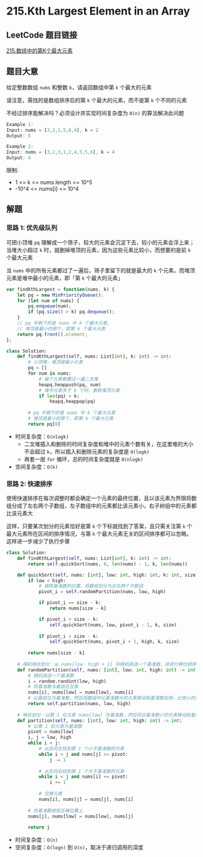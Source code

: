 # 215.Kth Largest Element in an Array

## LeetCode 题目链接

[215.数组中的第K个最大元素](https://leetcode.cn/problems/kth-largest-element-in-an-array/)

## 题目大意

给定整数数组 `nums` 和整数 `k`，请返回数组中第 `k` 个最大的元素

请注意，需找的是数组排序后的第 `k` 个最大的元素，而不是第 `k` 个不同的元素

不经过排序能解决吗？必须设计并实现时间复杂度为 `O(n)` 的算法解决此问题

```js
Example 1:
Input: nums = [3,2,1,5,6,4], k = 2
Output: 5

Example 2:
Input: nums = [3,2,3,1,2,4,5,5,6], k = 4
Output: 4
```

限制:
- 1 <= k <= nums.length <= 10^5
- -10^4 <= nums[i] <= 10^4

## 解题

### 思路 1: 优先级队列

可把小顶堆 `pq` 理解成一个筛子，较大的元素会沉淀下去，较小的元素会浮上来；当堆大小超过 `k` 时，就删掉堆顶的元素，因为这些元素比较小，而想要的是前 `k` 个最大元素

当 `nums` 中的所有元素都过了一遍后，筛子里留下的就是最大的 `k` 个元素，而堆顶元素是堆中最小的元素，即「第 `k` 个最大的元素」

```js
var findKthLargest = function(nums, k) {
    let pq = new MinPriorityQueue();
    for (let num of nums) {
        pq.enqueue(num);
        if (pq.size() > k) pq.dequeue();
    }
    // pq 中剩下的是 nums 中 k 个最大元素，
    // 堆顶是最小的那个，即第 k 个最大元素
    return pq.front().element;
};
```
```python
class Solution:
    def findKthLargest(self, nums: List[int], k: int) -> int:
        # 小顶堆，堆顶是最小元素
        pq = []
        for num in nums:
            # 每个元素都要过一遍二叉堆
            heapq.heappush(pq, num)
            # 堆中元素多于 k 个时，删除堆顶元素
            if len(pq) > k:
                heapq.heappop(pq)
        
        # pq 中剩下的是 nums 中 k 个最大元素
        # 堆顶是最小的那个，即第 k 个最大元素
        return pq[0]
```

- 时间复杂度：`O(nlogk)`
  - 二叉堆插入和删除的时间复杂度和堆中的元素个数有关，在这里堆的大小不会超过 `k`，所以插入和删除元素的复杂度是 `O(logk)`
  - 再套一层 `for` 循环，总的时间复杂度就是 `O(nlogk)`
- 空间复杂度：`O(k)`

### 思路 2: 快速排序

使用快速排序在每次调整时都会确定一个元素的最终位置，且以该元素为界限将数组分成了左右两个子数组，左子数组中的元素都比该元素小，右子树组中的元素都比该元素大

这样，只要某次划分的元素恰好是第 `k` 个下标就找到了答案，且只需关注第 `k` 个最大元素所在区间的排序情况，与第 `k` 个最大元素无关的区间排序都可以忽略。这样进一步减少了执行步骤

```python
class Solution:
    def findKthLargest(self, nums: List[int], k: int) -> int:
        return self.quickSort(nums, 0, len(nums) - 1, k, len(nums))

    def quickSort(self, nums: [int], low: int, high: int, k: int, size: int) -> [int]:
        if low < high:
            # 按照基准数的位置，将数组划分为左右两个子数组
            pivot_i = self.randomPartition(nums, low, high)

            if pivot_i == size - k:
                return nums[size - k]

            if pivot_i > size - k:
                self.quickSort(nums, low, pivot_i - 1, k, size)
            
            if pivot_i < size - k:
                self.quickSort(nums, pivot_i + 1, high, k, size)
        
        return nums[size - k]
    
    # 随机哨兵划分：从 nums[low: high + 1] 中随机挑选一个基准数，并进行移位排序
    def randomPartition(self, nums: [int], low: int, high: int) -> int:
        # 随机挑选一个基准数
        i = random.randint(low, high)
        # 将基准数与最低位互换
        nums[i], nums[low] = nums[low], nums[i]
        # 以最低位为基准数，然后将数组中比基准数大的元素移动到基准数右侧，比他小的元素移动到基准数左侧。最后将基准数放到正确位置上
        return self.partition(nums, low, high)
    
    # 哨兵划分：以第 1 位元素 nums[low] 为基准数，然后将比基准数小的元素移动到基准数左侧，将比基准数大的元素移动到基准数右侧，最后将基准数放到正确位置上
    def partition(self, nums: [int], low: int, high: int) -> int:    
        # 以第 1 位元素为基准数
        pivot = nums[low]
        i, j = low, high
        while i < j:
            # 从右向左找到第 1 个小于基准数的元素
            while i < j and nums[j] >= pivot:
                j -= 1
            
            # 从左向右找到第 1 个大于基准数的元素
            while i < j and nums[i] <= pivot:
                i += 1
            
            # 交换元素
            nums[i], nums[j] = nums[j], nums[i]
        
        # 将基准数放到正确位置上
        nums[j], nums[low] = nums[low], nums[j]
        
        return j
```

- 时间复杂度：`O(n)`
- 空间复杂度：`O(logn)` 到 `O(n)`，取决于递归调用的深度
